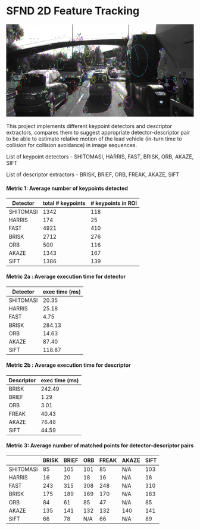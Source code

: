 # SFND 2D Feature Tracking

<img src="images/keypoints.png" width="820" height="248" />

This project implements different keypoint detectors and descriptor extractors, compares them to suggest appropriate detector-descriptor pair to be able to estimate relative motion of the lead vehicle (in-turn time to collision for collision avoidance) in image sequences. 

List of keypoint detectors - SHITOMASI, HARRIS, FAST, BRISK, ORB, AKAZE, SIFT

List of descriptor extractors - BRISK, BRIEF, ORB, FREAK, AKAZE, SIFT

#### Metric 1: Average number of keypoints detected

| Detector  | total # keypoints | # keypoints in ROI | 
|-----------|-------------------|--------------------|
| SHITOMASI |        1342       |        118         |
| HARRIS    |         174       |         25         |
| FAST      |        4921       |        410         |
| BRISK     |        2712       |        276         |
| ORB       |         500       |        116         |
| AKAZE     |        1343       |        167         |
| SIFT      |        1386       |        139         |

#### Metric 2a : Average execution time for detector

| Detector  | exec time (ms) | 
|-----------|----------------|
| SHITOMASI |      20.35     |
| HARRIS    |      25.18     |
| FAST      |       4.75     |
| BRISK     |     284.13     |
| ORB       |      14.63     |
| AKAZE     |      87.40     |
| SIFT      |     118.87     |

#### Metric 2b : Average execution time for descriptor

| Descriptor  | exec time (ms) | 
|-------------|----------------|
| BRISK       |     242.49     |
| BRIEF       |       1.29     |
| ORB         |       3.01     |
| FREAK       |      40.43     |
| AKAZE       |      76.48     |
| SIFT        |      44.59     |

#### Metric 3: Average number of matched points for detector-descriptor pairs

|           | BRISK | BRIEF | ORB | FREAK | AKAZE | SIFT | 
|-----------|-------|-------|-----|-------|-------|------|
| SHITOMASI | 85    | 105   | 101 | 85    | N/A   | 103  |
| HARRIS    | 16    | 20    | 18  | 16    | N/A   | 18   |
| FAST      | 243   | 315   | 308 | 248   | N/A   | 310  |
| BRISK     | 175   | 189   | 169 | 170   | N/A   | 183  |
| ORB       | 84    | 61    | 85  | 47    | N/A   | 85   |
| AKAZE     | 135   | 141   | 132 | 132   | 140   | 141  |
| SIFT      | 66    | 78    | N/A | 66    | N/A   | 89   |